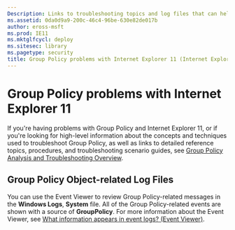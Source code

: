 ```yaml
---
Description: Links to troubleshooting topics and log files that can help address Group Policy problems with Internet Explorer 11.
ms.assetid: 0da0d9a9-200c-46c4-96be-630e82de017b
author: eross-msft
ms.prod: IE11
ms.mktglfcycl: deploy
ms.sitesec: library
ms.pagetype: security
title: Group Policy problems with Internet Explorer 11 (Internet Explorer 11 for IT Pros)
---
```


# Group Policy problems with Internet Explorer 11
If you're having problems with Group Policy and Internet Explorer 11, or if you're looking for high-level information about the concepts and techniques used to troubleshoot Group Policy, as well as links to detailed reference topics, procedures, and troubleshooting scenario guides, see [Group Policy Analysis and Troubleshooting Overview](http://go.microsoft.com/fwlink/p/?LinkId=279872).

## Group Policy Object-related Log Files
You can use the Event Viewer to review Group Policy-related messages in the **Windows Logs**, **System** file. All of the Group Policy-related events are shown with a source of **GroupPolicy**. For more information about the Event Viewer, see [What information appears in event logs? (Event Viewer)](http://go.microsoft.com/fwlink/p/?LinkId=294917).

 

 



